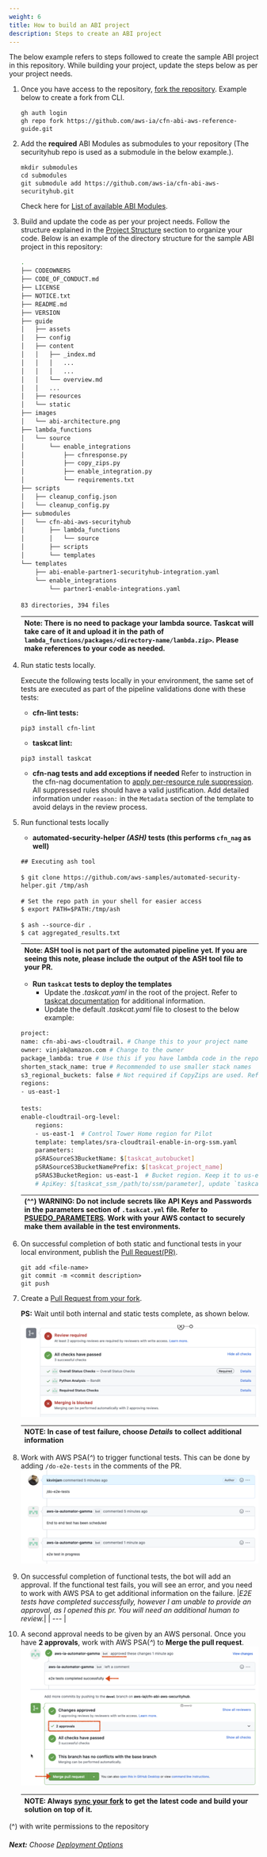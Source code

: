 ```yaml
---
weight: 6
title: How to build an ABI project
description: Steps to create an ABI project
---
```


The below example refers to steps followed to create the sample ABI project in this repository. While building your project, update the steps below as per your project needs.

1. Once you have access to the repository, [fork the repository](https://docs.github.com/en/get-started/quickstart/fork-a-repo?platform=linux#forking-a-repository). Example below to create a fork from CLI.

    ```
    gh auth login
    gh repo fork https://github.com/aws-ia/cfn-abi-aws-reference-guide.git
    ```

2. Add the **required** ABI Modules as submodules to your repository (The securityhub repo is used as a submodule in the below example.). 
    ```
    mkdir submodules
    cd submodules
    git submodule add https://github.com/aws-ia/cfn-abi-aws-securityhub.git
    ```
    Check here for [List of available ABI Modules](/available_modules/index.html).

3. Build and update the code as per your project needs. Follow the structure explained in the [Project Structure](/project-structure/index.html) section to organize your code. Below is an example of the directory structure for the sample ABI project in this repository:

    ```bash
    .
    ├── CODEOWNERS
    ├── CODE_OF_CONDUCT.md
    ├── LICENSE
    ├── NOTICE.txt
    ├── README.md
    ├── VERSION
    ├── guide
    │   ├── assets
    │   ├── config
    │   ├── content
    │   │   ├── _index.md
    │   │   │   ...
    │   │   │   ...
    │   │   └── overview.md
    │   │   ...
    │   ├── resources
    │   └── static
    ├── images
    │   └── abi-architecture.png
    ├── lambda_functions
    │   └── source
    │       └── enable_integrations
    │           ├── cfnresponse.py
    │           ├── copy_zips.py
    │           ├── enable_integration.py
    │           └── requirements.txt
    ├── scripts
    │   ├── cleanup_config.json
    │   └── cleanup_config.py
    ├── submodules
    │   └── cfn-abi-aws-securityhub
    │       ├── lambda_functions
    │       │   └── source
    │       ├── scripts
    │       └── templates
    └── templates
        ├── abi-enable-partner1-securityhub-integration.yaml
        └── enable_integrations
            └── partner1-enable-integrations.yaml

    83 directories, 394 files
    ```

    | **Note:** There is no need to package your lambda source. Taskcat will take care of it and upload it in the path of `lambda_functions/packages/<directory-name/lambda.zip>`. Please make references to your code as needed.|
    | --- |

4. Run static tests locally.

    Execute the following tests locally  in your environment, the same set of tests are executed as part of the pipeline validations done with these tests:

    * **cfn-lint tests:**

    ```
    pip3 install cfn-lint
    ```

    * **taskcat lint:**

    ```
    pip3 install taskcat
    ```

    * **cfn-nag tests and add exceptions if needed**
    Refer to instruction in the cfn-nag documentation to [apply per-resource rule suppression](https://github.com/stelligent/cfn_nag#per-resource-rule-suppression). All suppressed rules should have a valid justification. Add detailed information under `reason:` in the `Metadata` section of the template to avoid delays in the review process.
    
5. Run functional tests locally
    * **automated-security-helper *(ASH)* tests (this performs `cfn_nag` as well)**

    ```
    ## Executing ash tool

    $ git clone https://github.com/aws-samples/automated-security-helper.git /tmp/ash

    # Set the repo path in your shell for easier access
    $ export PATH=$PATH:/tmp/ash

    $ ash --source-dir .
    $ cat aggregated_results.txt
    ```

    | **Note:** ASH tool is not part of the automated pipeline yet. If you are seeing this note, please include the output of the ASH tool file to your PR.|
    | --- |

    * **Run `taskcat` tests to deploy the templates**
        * Update the *.taskcat.yaml* in the root of the project. Refer to [taskcat documentation](https://aws-ia.github.io/taskcat/) for additional information. 
        * Update the default *.taskcat.yaml* file to closest to the below example:

    ```bash
    project:
    name: cfn-abi-aws-cloudtrail. # Change this to your project name
    owner: vinjak@amazon.com # Change to the owner
    package_lambda: true # Use this if you have lambda code in the repos
    shorten_stack_name: true # Recommended to use smaller stack names
    s3_regional_buckets: false # Not required if CopyZips are used. Refer to any ABI module for examples.
    regions:
    - us-east-1

    tests:
    enable-cloudtrail-org-level:
        regions:
        - us-east-1  # Control Tower Home region for Pilot
        template: templates/sra-cloudtrail-enable-in-org-ssm.yaml
        parameters:
        pSRASourceS3BucketName: $[taskcat_autobucket]
        pSRASourceS3BucketNamePrefix: $[taskcat_project_name]
        pSRAS3BucketRegion: us-east-1  # Bucket region. Keep it to us-east-1 as all the resources are deployed in the region.
        # ApiKey: $[taskcat_ssm_/path/to/ssm/parameter], update `taskcat_ssm_/path/to/ssm/parameter` as needed (^^).
    ```

    | (^^) **WARNING:** Do not include secrets like API Keys and Passwords in the parameters section of `.taskcat.yml` file. Refer to [PSUEDO_PARAMETERS](https://aws-ia.github.io/taskcat/docs/usage/PSUEDO_PARAMETERS/). Work with your AWS contact to securely make them available in the test environments.|
    | --- |

6. On successful completion of both static and functional tests in your local environment, publish the [Pull Request(PR)](https://docs.github.com/en/pull-requests/collaborating-with-pull-requests/proposing-changes-to-your-work-with-pull-requests/about-pull-requests).

    ```
    git add <file-name>
    git commit -m <commit description>
    git push
    ```

7. Create a [Pull Request from your fork](https://docs.github.com/en/pull-requests/collaborating-with-pull-requests/proposing-changes-to-your-work-with-pull-requests/creating-a-pull-request-from-a-fork).
    
    **PS:** Wait until both internal and static tests complete, as shown below.

    ![Static Tests Success](/images/static_tests_complete.png)

    | **NOTE:** In case of test failure, choose *Details* to collect additional information|
    | --- |

8. Work with AWS PSA(*^*) to trigger functional tests. This can be done by adding `/do-e2e-tests` in the comments of the PR.
    ![Functional Tests](/images/functional-tests.png)

9. On successful completion of functional tests, the bot will add an approval. If the functional test fails, you will see an error, and you need to work with AWS PSA to get additional information on the failure.
|*E2E tests have completed successfully, however I am unable to provide an approval, as I opened this pr. You will need an additional human to review.*|
| --- |
11. A second approval needs to be given by an AWS personal. Once you have **2 approvals**, work with AWS PSA(*^*) to **Merge the pull request**.
    ![Change Approvals](/images/change-approval.png)

    | **NOTE:** Always [sync your fork](https://docs.github.com/en/pull-requests/collaborating-with-pull-requests/working-with-forks/syncing-a-fork) to get the latest code and build your solution on top of it.|
    | --- |

(^) with write permissions to the repository

###### **Next:** Choose [Deployment Options](/deployment-options/index.html)
